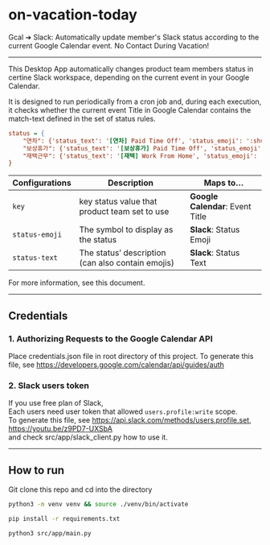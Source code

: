 # on-vacation-today

Gcal ➔ Slack: Automatically update member's Slack status according to the current Google Calendar event. No Contact During Vacation!

---

This Desktop App automatically changes product team members status in certine Slack workspace, depending on the current event in your Google Calendar.

It is designed to run periodically from a cron job and, during each execution, it checks whether the current event Title in Google Calendar contains the match-text defined in the set of status rules.

```ini
status = {
    "연차": {'status_text': '[연차] Paid Time Off', 'status_emoji': ':shushing_face:'},
    "보상휴가": {'status_text': '[보상휴가] Paid Time Off', 'status_emoji': ':shushing_face:'},
    "재택근무": {'status_text': '[재택] Work From Home', 'status_emoji': ':house:'}
}
```

| Configurations | Description                                       | Maps to…                         |
| -------------- | ------------------------------------------------- | -------------------------------- |
| `key`          | key status value that product team set to use     | **Google Calendar**: Event Title |
| `status-emoji` | The symbol to display as the status               | **Slack**: Status Emoji          |
| `status-text`  | The status’ description (can also contain emojis) | **Slack**: Status Text           |

For more information, see this document.

---

## Credentials

### 1. Authorizing Requests to the Google Calendar API

Place credentials.json file in root directory of this project.
To generate this file, see https://developers.google.com/calendar/api/guides/auth

### 2. Slack users token

If you use free plan of Slack,  
Each users need user token that allowed `users.profile:write` scope.  
To generate this file, see https://api.slack.com/methods/users.profile.set, https://youtu.be/z9PD7-UXSbA  
and check src/app/slack_client.py how to use it.

---

## How to run

Git clone this repo and cd into the directory

```bash
python3 -m venv venv && source ./venv/bin/activate
```

```bash
pip install -r requirements.txt
```

```bash
python3 src/app/main.py
```

